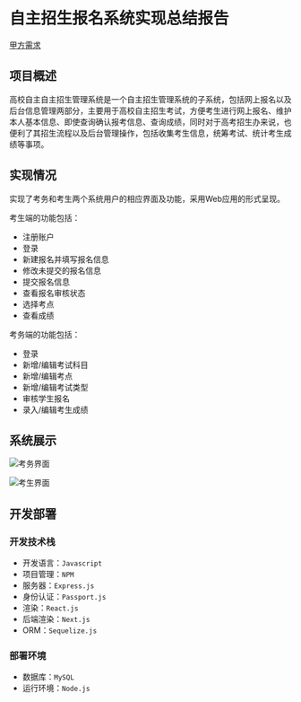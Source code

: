 # 自主招生报名系统实现总结报告

[甲方需求][source]

## 项目概述

高校自主自主招生管理系统是一个自主招生管理系统的子系统，包括网上报名以及后台信息管理两部分，主要用于高校自主招生考试，方便考生进行网上报名、维护本人基本信息、即使查询确认报考信息、查询成绩，同时对于高考招生办来说，也便利了其招生流程以及后台管理操作，包括收集考生信息，统筹考试、统计考生成绩等事项。

## 实现情况

实现了考务和考生两个系统用户的相应界面及功能，采用Web应用的形式呈现。

考生端的功能包括：

- 注册账户
- 登录
- 新建报名并填写报名信息
- 修改未提交的报名信息
- 提交报名信息
- 查看报名审核状态
- 选择考点
- 查看成绩

考务端的功能包括：

- 登录
- 新增/编辑考试科目
- 新增/编辑考点
- 新增/编辑考试类型
- 审核学生报名
- 录入/编辑考生成绩

## 系统展示

![考务界面](/作业7/admin_preview.jpg)

![考生界面](/作业7/studengt_preview.jpg)

## 开发部署

### 开发技术栈

- 开发语言：`Javascript`
- 项目管理：`NPM`
- 服务器：`Express.js`
- 身份认证：`Passport.js`
- 渲染：`React.js`
- 后端渲染：`Next.js`
- ORM：`Sequelize.js`

### 部署环境

- 数据库：`MySQL`
- 运行环境：`Node.js`

[source]: https://github.com/SunflowerPKU/OO/blob/master/%E4%BD%9C%E4%B8%9A%E4%BA%8C--%E7%B3%BB%E7%BB%9F%E9%9C%80%E6%B1%82%E5%88%86%E6%9E%90.md&quot;甲方需求&quot;
